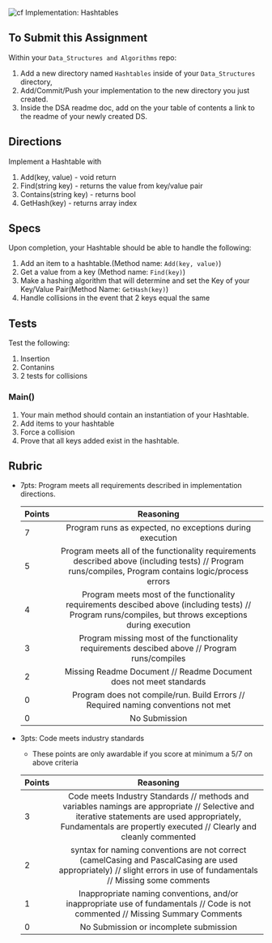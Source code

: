 ![cf](http://i.imgur.com/7v5ASc8.png) Implementation: Hashtables

## To Submit this Assignment
Within your `Data_Structures and Algorithms` repo:
1. Add a new directory named `Hashtables` inside of your `Data_Structures` directory, 
2. Add/Commit/Push your implementation to the new directory you just created. 
3. Inside the DSA readme doc, add on the your table of contents a link to the readme of your newly created DS. 

## Directions

Implement a Hashtable with
1. Add(key, value) - void return
1. Find(string key) - returns the value from key/value pair
1. Contains(string key) - returns bool
1. GetHash(key) - returns array index

## Specs

Upon completion, your Hashtable should be able to handle the following:
1. Add an item to a hashtable.(Method name: `Add(key, value)`)
1. Get a value from a key (Method name: `Find(key)`)
1. Make a hashing algorithm that will determine and set the Key of your Key/Value Pair(Method Name: `GetHash(key)`)
1. Handle collisions in the event that 2 keys equal the same


## Tests
Test the following:
1. Insertion
2. Contanins
2. 2 tests for collisions


### Main()

1. Your main method should contain an instantiation of your Hashtable. 
2. Add items to your hashtable
3. Force a collision
4. Prove that all keys added exist in the hashtable.

## Rubric
- 7pts: Program meets all requirements described in implementation directions.

	Points  | Reasoning | 
	 ------------ | :-----------: | 
	7       | Program runs as expected, no exceptions during execution |
	5       | Program meets all of the  functionality requirements described above (including tests) // Program runs/compiles, Program contains logic/process errors|
	4       | Program meets most of the functionality requirements descibed above (including tests)  // Program runs/compiles, but throws exceptions during execution |
	3       | Program missing most of the functionality requirements descibed above // Program runs/compiles |
	2       | Missing Readme Document // Readme Document does not meet standards |
	0       | Program does not compile/run. Build Errors // Required naming conventions not met |
	0       | No Submission |

- 3pts: Code meets industry standards
	- These points are only awardable if you score at minimum a 5/7 on above criteria

	Points  | Reasoning | 
	 ------------ | :-----------: | 
	3       | Code meets Industry Standards // methods and variables namings are appropriate // Selective and iterative statements are used appropriately, Fundamentals are propertly executed // Clearly and cleanly commented |
	2       | syntax for naming conventions are not correct (camelCasing and PascalCasing are used appropriately) // slight errors in use of fundamentals // Missing some comments |
	1       | Inappropriate naming conventions, and/or inappropriate use of fundamentals // Code is not commented  // Missing Summary Comments |
	0       | No Submission or incomplete submission |


